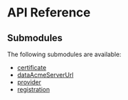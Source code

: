 # API Reference <a name="API Reference" id="api-reference"></a>

## Submodules <a name="Submodules" id="submodules"></a>

The following submodules are available:

- [certificate](./certificate.java.md)
- [dataAcmeServerUrl](./dataAcmeServerUrl.java.md)
- [provider](./provider.java.md)
- [registration](./registration.java.md)






